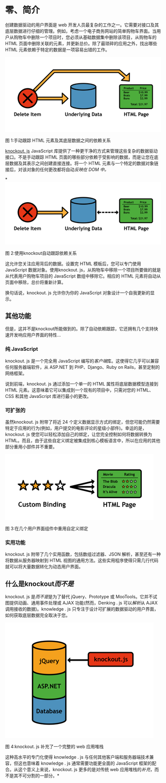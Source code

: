 # 零、简介

创建数据驱动的用户界面是 web 开发人员最复杂的工作之一。它需要对接口及其底层数据进行仔细的管理。例如，考虑一个电子商务网站的简单购物车界面。当用户从购物车中删除一个项目时，您必须从基础数据集中删除该项目，从购物车的 HTML 页面中删除关联的元素，并更新总价。除了最琐碎的应用之外，找出哪些 HTML 元素依赖于特定的数据是一项容易出错的工作。

![](img/image001.png)

图 1:手动跟踪 HTML 元素及其底层数据之间的依赖关系

[knockout. js](http://knockoutjs.com/) JavaScript 库提供了一种更干净的方式来管理这些复杂的数据驱动接口。不是手动跟踪 HTML 页面的哪些部分依赖于受影响的数据，而是让您在底层数据及其表示之间创建直接连接。将一个 HTML 元素与一个特定的数据对象链接后，对该对象的任何更改都将自动*反映在 DOM 中。*

 *![](img/image002.png)

图 2:使用knockout自动跟踪依赖关系

这允许您关注应用背后的数据。设置完 HTML 模板后，您可以专门使用 JavaScript 数据对象。使用knockout. js，从购物车中移除一个项目所要做的就是从代表用户购物车项目的 JavaScript 数组中移除它。相应的 HTML 元素将自动从页面中移除，总价将重新计算。

换句话说，knockout. js 允许你为你的 JavaScript 对象设计一个自我更新的显示。

## 其他功能

但是，这并不是knockout所能做到的。除了自动依赖跟踪，它还拥有几个支持快速开发响应用户界面的特性…

### 纯 JavaScript

knockout. js 是一个完全用 JavaScript 编写的*客户端*库。这使得它几乎可以兼容任何服务器端软件，从 ASP.NET 到 PHP、Django、Ruby on Rails，甚至定制的网络框架。

说到前端，knockout. js 通过添加一个单一的 HTML 属性将底层数据模型连接到 HTML 元素。这意味着它可以集成到一个现有的项目中，只需对您的 HTML、CSS 和其他 JavaScript 库进行最小的更改。

### 可扩张的

虽然knockout. js 附带了将近 24 个定义数据显示方式的绑定，但您可能仍然需要特定于应用的行为(例如，用户提交的电影评论的星级小部件)。幸运的是，knockout. js 使您可以轻松添加自己的绑定，让您完全控制如何将数据转换为 HTML。而且，由于这些自定义绑定被集成到核心模板语言中，所以在应用的其他部分重用小部件并不重要。

![](img/image003.png)

图 3:在几个用户界面组件中重用自定义绑定

### 实用功能

knockout. js 附带了几个实用函数，包括数组过滤器、JSON 解析，甚至还有一种将数据从服务器映射到 HTML 视图的通用方法。这些实用程序使得只需几行代码就可以将大量数据转化为动态用户界面。

## 什么是knockout*而不是*

knockout. js 是*而不是*是为了替代 jQuery、Prototype 或 MooTools。它并不试图提供动画、通用事件处理或 AJAX 功能(然而，Denking . js 可以*解析*从 AJAX 调用接收的数据)。knowledge . js 只专注于设计可扩展的数据驱动的用户界面，如何获取底层数据完全取决于您。

![](img/image004.png)

图 4:knockout. js 补充了一个完整的 web 应用堆栈

这种高水平的专门化使得 knowledge . js 与任何其他客户端和服务器端技术兼容，但这也意味着 knowledge . js 通常需要功能更全面的 JavaScript 框架的配合。从这个意义上来说，knockout. js 更多的是对传统 web 应用堆栈的*补充*，而不是其不可分割的一部分。*
